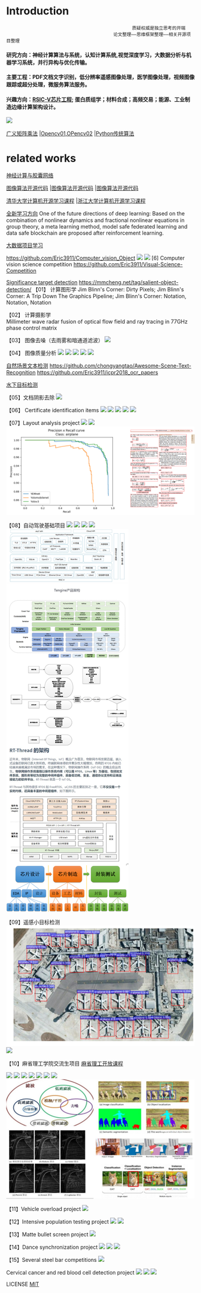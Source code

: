 # Introduction

                                                   质疑权威是独立思考的开端
                                            论文整理——思维框架整理——相关开源项目整理
                                            
#### 研究方向：神经计算算法与系统，认知计算系统,视觉深度学习，大数据分析与机器学习系统，并行异构与优化传输。
#### 主要工程：PDF文档文字识别，低分辨率遥感图像处理，医学图像处理，视频图像跟踪或超分处理，微服务算法服务。
#### 兴趣方向：[RSIC-V芯片工程](https://codechina.csdn.net/OpenXiangShan/XiangShan); 蛋白质组学；材料合成；高频交易；能源、工业制造边缘计算架构设计。

![](https://github.com/Eric3911/related-works-ch/blob/master/04_%E8%A7%86%E8%A7%89%E6%B7%B1%E5%BA%A6%E5%AD%A6%E4%B9%A0%E5%8F%82%E8%80%83%E6%95%99%E7%A8%8B/%E8%A7%86%E8%A7%89%E6%B7%B1%E5%BA%A6%E5%AD%A6%E4%B9%A0%E6%80%9D%E7%BB%B4%E5%AF%BC%E5%9B%BE%EF%BC%88%E5%85%A8%E4%B9%A6%E6%A1%86%E6%9E%B6%EF%BC%89.jpg)

[广义矩阵乘法](https://petewarden.com/2015/04/20/why-gemm-is-at-the-heart-of-deep-learning/)
 |[Opencv01](https://docs.opencv.org/3.4.5/d9/df8/tutorial_root.html),[OPencv02](http://www.opencv.org.cn/opencvdoc/2.3.2/html/doc/tutorials/tutorials.html ) 
 |[Python传统算法](https://github.com/TheAlgorithms/Python)

# related works
[神经计算与胶囊网络](https://github.com/bojone/Capsule)

[图像算法开源代码](https://github.com/Eric3911/Code-with-Life)
 |[图像算法开源代码]( https://github.com/Eric3911/Engineering-papers)
 |[图像算法开源代码]( https://github.com/Eric3911/Coding-learning)

[清华大学计算机开源学习课程](https://rekcarc-tsc-uht.readthedocs.io/en/latest/)
 |[浙江大学计算机开源学习课程](https://qsctech.github.io/zju-icicles/)


[全新学习方向](元学习与认知计算)
 One of the future directions of deep learning: Based on the combination of nonlinear dynamics and fractional nonlinear equations in group theory, a meta learning method, model safe federated learning and data safe blockchain are proposed after reinforcement learning.

[大数据项目学习](https://github.com/Eric3911/CDCS)
 
 https://github.com/Eric3911/Computer_vision_Object
 ![](https://github.com/Eric3911/Experiment/blob/main/00021.jpg)
 ![](https://github.com/Eric3911/image/blob/master/%E6%9C%8D%E5%8A%A1%E6%9E%B6%E6%9E%84.jpg)
[6] Computer vision science competition
https://github.com/Eric3911/Visual-Science-Competition

[ Significance target detection](https://mmcheng.net/tag/salient-object-detection/)
https://mmcheng.net/tag/salient-object-detection/
【01】 计算图形学
      Jim Blinn's Corner: Dirty Pixels;  Jim Blinn's Corner: A Trip Down The Graphics Pipeline;  Jim Blinn's Corner: Notation, Notation, Notation

【02】 计算摄影学   
   Millimeter wave radar fusion of optical flow field and ray tracing in 77GHz phase control matrix
          
【03】 图像去噪（去雨雾和暗通道滤波）
![](https://github.com/Eric3911/image/blob/master/%E8%A7%86%E7%BD%91%E8%86%9C%E5%8E%BB%E9%9B%BE%E7%BB%93%E6%9E%9C.png)

【04】 图像质量分析
![](https://github.com/Eric3911/image/blob/master/00007.jpg)
![](https://github.com/Eric3911/image/blob/master/123456.png)
![](https://github.com/Eric3911/Stage/blob/master/%E5%9F%BA%E4%BA%8ESCB%E7%AE%97%E6%B3%95%E7%9A%84%E5%A2%9E%E5%BC%BA.png)
![](https://github.com/Eric3911/image/blob/master/%E5%9F%BA%E4%BA%8ESCB%E7%AE%97%E6%B3%95%E7%9A%84%E5%A2%9E%E5%BC%BA.png)
![](https://github.com/Eric3911/image/blob/master/%E6%A8%A1%E5%9E%8B%E8%AF%84%E4%BB%B7%E5%8F%82%E8%80%83Evaluation.png)

[自然场景文本检测](https://github.com/jiangxiluning/FOTS.PyTorch)
https://github.com/chongyangtao/Awesome-Scene-Text-Recognition
https://github.com/Eric3911/icpr2018_ocr_papers

[水下目标检测](https://github.com/DmitryUlyanov/deep-image-prior)

【05】文档阴影去除
![](https://github.com/Eric3911/image/blob/master/00006.jpg)

【06】 Certificate identification items
![](https://github.com/Eric3911/image/blob/master/00008.jpg)
![](https://github.com/Eric3911/image/blob/master/00002.png)
![](https://github.com/Eric3911/image/blob/master/QQ%E6%88%AA%E5%9B%BE20190425135959.jpg)
![](https://github.com/Eric3911/image/blob/master/0002.png)
![](https://github.com/Eric3911/image/blob/master/00005.jpg)

【07】Layout analysis project
![](https://github.com/Eric3911/image/blob/master/00003.jpg)
![](https://github.com/Eric3911/image/blob/master/00014.jpg)
![](https://github.com/Eric3911/image/blob/master/001det.jpg)

【08】自动驾驶基础项目
 ![](https://github.com/Eric3911/image/blob/master/00011.jpg)
![](https://github.com/Eric3911/image/blob/master/00012.jpg)
![](https://github.com/Eric3911/Stage/blob/master/005%20_AIOT_ASIC_RSIC_and_MIPS/Dingtalk_20201126172730.jpg)
![](https://github.com/Eric3911/Stage/blob/master/005%20_AIOT_ASIC_RSIC_and_MIPS/Dingtalk_20201126172749.jpg)
![](https://github.com/Eric3911/related-works-ch/blob/master/04_%E8%A7%86%E8%A7%89%E6%B7%B1%E5%BA%A6%E5%AD%A6%E4%B9%A0%E5%8F%82%E8%80%83%E6%95%99%E7%A8%8B/RSIC-V%E5%8E%9F%E7%94%9F%E6%93%8D%E4%BD%9C%E7%B3%BB%E7%BB%9F.jpg)

【09】遥感小目标检测
![](https://github.com/Eric3911/RFBNet_master/blob/master/000044test.jpg)
![](https://github.com/Eric3911/image/blob/master/QQ%E6%88%AA%E5%9B%BE20190425164616.jpg)

【10】麻省理工学院交流生项目
[麻省理工开放课程](https://ocw.mit.edu/courses/electrical-engineering-and-computer-science/)

![](https://github.com/Eric3911/image/blob/master/MIT.jpg)
![](https://github.com/Eric3911/Stage/blob/master/1.jpg)
![](https://github.com/Eric3911/Stage/blob/master/2.jpg)
![](https://github.com/Eric3911/Stage/blob/master/3.jpg)
![](https://github.com/Eric3911/Stage/blob/master/4.jpg)
![](https://github.com/Eric3911/Stage/blob/master/5.jpg)
![](https://github.com/Eric3911/image/blob/master/00001.jpg)
![](https://github.com/Eric3911/Experiment/blob/main/00001.jpg)

【11】Vehicle overload project
![](https://github.com/Eric3911/image/blob/master/bilatera.jpg)

【12】Intensive population testing project
![](https://github.com/Eric3911/Stage/blob/master/000_List_of_best_papers/survey_forcrowd_counting.jpg)
![](https://github.com/Eric3911/image/blob/master/00020.jpg)

【13】Matte bullet screen project
![](https://github.com/Eric3911/image/blob/master/01.png)

【14】Dance synchronization project
![](https://github.com/Eric3911/image/blob/master/00016.jpg)
![](https://github.com/Eric3911/image/blob/master/00017.jpg)
![](https://github.com/Eric3911/image/blob/master/00018.jpg)

【15】Several steel bar competitions
![](https://github.com/Eric3911/image/blob/master/00009.jpg)

Cervical cancer and red blood cell detection project
![](https://github.com/Eric3911/image/blob/master/00019.jpg)
![](https://github.com/Eric3911/related-works-ch/blob/master/02_%E5%9B%BE%E5%83%8F%E5%9F%BA%E7%A1%80%E7%A0%94%E7%A9%B6%E5%8F%8A%E5%B7%A5%E7%A8%8B%E5%BA%94%E7%94%A8/Item002_%E5%8C%BB%E5%AD%A6%E5%9B%BE%E5%83%8F/009.jpg)
![](https://github.com/Eric3911/related-works-ch/blob/master/02_%E5%9B%BE%E5%83%8F%E5%9F%BA%E7%A1%80%E7%A0%94%E7%A9%B6%E5%8F%8A%E5%B7%A5%E7%A8%8B%E5%BA%94%E7%94%A8/Item002_%E5%8C%BB%E5%AD%A6%E5%9B%BE%E5%83%8F/001.jpg)

LICENSE
[MIT](https://opensource.org/licenses/MIT)
